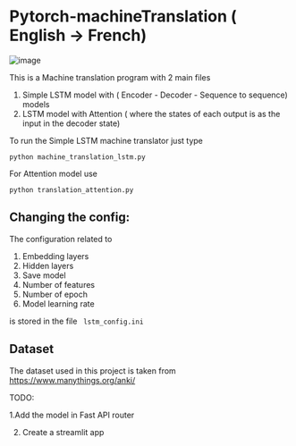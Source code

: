 # Pytorch-machineTranslation ( English -> French)


![image](https://user-images.githubusercontent.com/98607718/223472387-6c2a5d7b-afc3-4ed1-85a2-6c1a2ad23dff.png)


This is a Machine translation program with 2 main files


1. Simple LSTM model with ( Encoder - Decoder - Sequence to sequence) models
2. LSTM model with Attention ( where the states of each output is as the input in the decoder state)

To run the Simple LSTM machine translator just type

```python machine_translation_lstm.py ```

For Attention model use 

```python translation_attention.py ```

## Changing the config:
The configuration related to 
1. Embedding layers
2. Hidden layers
3. Save model
4. Number of features
6. Number of epoch
5. Model learning rate

is stored in the file   ``` lstm_config.ini```


## Dataset 

The dataset used in this project is  taken from https://www.manythings.org/anki/

TODO: 

  1.Add the model in Fast API router

  2. Create a streamlit app 
